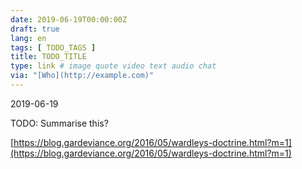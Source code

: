 ```yaml
---
date: 2019-06-19T00:00:00Z
draft: true
lang: en
tags: [ TODO_TAGS ]
title: TODO_TITLE
type: link # image quote video text audio chat
via: "[Who](http://example.com)"
---
```



2019-06-19

TODO: Summarise this?

[https://blog.gardeviance.org/2016/05/wardleys-doctrine.html?m=1](https://blog.gardeviance.org/2016/05/wardleys-doctrine.html?m=1)

